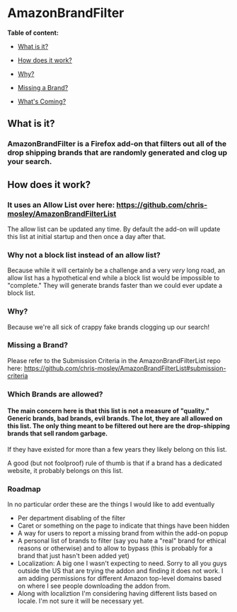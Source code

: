 
# AmazonBrandFilter

  **Table of content:**

  

- [What is it?](#what)

- [How does it work?](#how)
- [Why?](#why)
- [Missing a Brand?](#missing-brand)
- [What's Coming?](#upcoming)

## What is it?

### AmazonBrandFilter is a Firefox add-on that filters out all of the drop shipping brands that are randomly generated and clog up your search.

  

## How does it work?

### It uses an Allow List over here: https://github.com/chris-mosley/AmazonBrandFilterList

 The allow list can be updated any time. By default the add-on will update this list at initial startup and then once a day after that.

### Why not a block list instead of an allow list?

  Because while it will certainly be a challenge and a very _very_ long road, an allow list has a hypothetical end while a block list would be impossible to "complete."  They will generate brands faster than we could ever update a block list.

### Why?

Because we're all sick of crappy fake brands clogging up our search!


### Missing a Brand?
Please refer to the Submission Criteria in the AmazonBrandFilterList repo here: https://github.com/chris-mosley/AmazonBrandFilterList#submission-criteria

### Which Brands are allowed?

#### The main concern here is that this list is not a measure of "quality." Generic brands, bad brands, evil brands. The lot, they are all allowed on this list. The only thing meant to be filtered out here are the drop-shipping brands that sell random garbage.

If they have existed for more than a few years they likely belong on this list.

A good (but not foolproof) rule of thumb is that if a brand has a dedicated website, it probably belongs on this list.

### Roadmap
In no particular order these are the things I would like to add eventually
- Per department disabling of the filter
- Caret or something on the page to indicate that things have been hidden
- A way for users to report a missing brand from within the add-on popup
- A personal list of brands to filter (say you hate a "real" brand for ethical reasons or otherwise) and to allow to bypass (this is probably for a brand that just hasn't been added yet)
- Localization: A big one I wasn't expecting to need.  Sorry to all you guys outside the US that are trying the addon and finding it does not work.  I am adding permissions for different Amazon top-level domains based on where I see people downloading the addon from.
- Along with localiztion I'm considering having different lists based on locale.  I'm not sure it will be necessary yet.